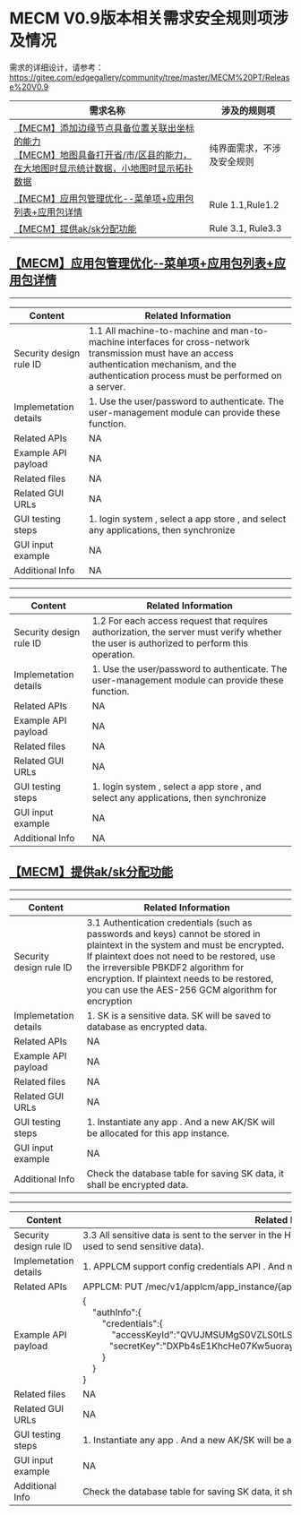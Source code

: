 # MECM V0.9版本相关需求安全规则项涉及情况  

需求的详细设计，请参考：https://gitee.com/edgegallery/community/tree/master/MECM%20PT/Release%20V0.9


|需求名称|涉及的规则项|
|----|----|
|[【MECM】添加边缘节点具备位置关联出坐标的能力](https://gitee.com/OSDT/dashboard?issue_id=I1QXQD) <br> [【MECM】地图具备打开省/市/区县的能力，在大地图时显示统计数据，小地图时显示拓扑数据](https://gitee.com/OSDT/dashboard?issue_id=I1QXQG)| 纯界面需求，不涉及安全规则|
|[【MECM】应用包管理优化--菜单项+应用包列表+应用包详情](https://gitee.com/OSDT/dashboard?issue_id=I1QXS5) | Rule 1.1,Rule1.2|
|[【MECM】提供ak/sk分配功能](https://gitee.com/OSDT/dashboard?issue_id=I1R5LY) | Rule 3.1, Rule3.3|

## [【MECM】应用包管理优化--菜单项+应用包列表+应用包详情](https://gitee.com/OSDT/dashboard?issue_id=I1QXS5) 
***
| Content                 | Related Information                                          |
| ----------------------- | ------------------------------------------------------------ |
| Security design rule ID | 1.1 All machine-to-machine and man-to-machine interfaces for cross-network transmission must have an access authentication mechanism, and the authentication process must be performed on a server.   |
| Implemetation details   | 1. Use the user/password to authenticate. The user-management module can provide these function. |
| Related APIs            | NA                      |
| Example API payload     | NA |
| Related files           | NA |
| Related GUI URLs        | NA                          |
| GUI testing steps       | 1. login system , select a app store , and select any applications, then synchronize |
| GUI input example       | NA             |
| Additional Info         | NA |

***
| Content                 | Related Information                                          |
| ----------------------- | ------------------------------------------------------------ |
| Security design rule ID | 1.2 For each access request that requires authorization, the server must verify whether the user is authorized to perform this operation.  |
| Implemetation details   | 1. Use the user/password to authenticate. The user-management module can provide these function. |
| Related APIs            | NA                      |
| Example API payload     | NA |
| Related files           | NA |
| Related GUI URLs        | NA                          |
| GUI testing steps       | 1. login system , select a app store , and select any applications, then synchronize |
| GUI input example       | NA             |
| Additional Info         | NA |

## [【MECM】提供ak/sk分配功能](https://gitee.com/OSDT/dashboard?issue_id=I1R5LY) 

***
| Content                 | Related Information                                          |
| ----------------------- | ------------------------------------------------------------ |
| Security design rule ID | 3.1 Authentication credentials (such as passwords and keys) cannot be stored in plaintext in the system and must be encrypted. If plaintext does not need to be restored, use the irreversible PBKDF2 algorithm for encryption. If plaintext needs to be restored, you can use the AES-256 GCM algorithm for encryption   |
| Implemetation details   | 1. SK is a sensitive data. SK will be saved to database as encrypted data. |
| Related APIs            | NA                      |
| Example API payload     | NA |
| Related files           | NA |
| Related GUI URLs        | NA                          |
| GUI testing steps       | 1. Instantiate any app . And a new AK/SK will be allocated for this app instance. |
| GUI input example       | NA             |
| Additional Info         | Check the database table for saving SK data, it shall be encrypted data. |

***
| Content                 | Related Information                                          |
| ----------------------- | ------------------------------------------------------------ |
| Security design rule ID | 3.3 All sensitive data is sent to the server in the HTTP message body (i.e., URL parameters are never used to send sensitive data).   |
| Implemetation details   | 1. APPLCM support config credentials API . And make AK/SK info in the body. |
| Related APIs            | APPLCM: PUT /mec/v1/applcm/app_instance/{app_instance_id}/confs                      |
| Example API payload     | {    <br>    "authInfo":{<br>        "credentials":{<br>            "accessKeyId":"QVUJMSUMgS0VZLS0tLS0",<br>           "secretKey":"DXPb4sE1KhcHe07Kw5uorayETwId1JOjjOIRomRs5wyszoCR5R7AtVa28KT31Sc"<br>        }<br>    }<br>} |
| Related files           | NA |
| Related GUI URLs        | NA                          |
| GUI testing steps       | 1. Instantiate any app . And a new AK/SK will be allocated for this app instance. This api will be called. |
| GUI input example       | NA             |
| Additional Info         | Check the database table for saving SK data, it shall be encrypted data. |